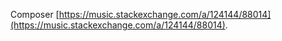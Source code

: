 Composer [https://music.stackexchange.com/a/124144/88014](https://music.stackexchange.com/a/124144/88014).
